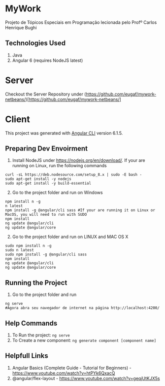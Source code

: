 # MyWork
Projeto de Tópicos Especiais em Programação lecionada pelo Profº Carlos Henrique Bughi

## Technologies Used

1. Java 
2. Angular 6 (requires NodeJS latest)

# Server

Checkout the Server Repository under (https://github.com/eugaf/mywork-netbeans/)[https://github.com/eugaf/mywork-netbeans/]

# Client

This project was generated with [Angular CLI](https://github.com/angular/angular-cli) version 6.1.5.


## Preparing Dev Envoirment

1. Install NodeJS under https://nodejs.org/en/download/. If your are running on Linux, run the following commands
```
curl -sL https://deb.nodesource.com/setup_8.x | sudo -E bash -
sudo apt-get install -y nodejs
sudo apt-get install -y build-essential
```

2. Go to the project folder and run on Windows
```
npm install n -g
n latest
npm install -g @angular/cli sass #If your are running it on Linux or MacOS, you will need to run with SUDO
npm install
ng update @angular/cli
ng update @angular/core
```

2. Go to the project folder and run on LINUX and MAC OS X
```
sudo npm install n -g
sudo n latest
sudo npm install -g @angular/cli sass 
npm install
ng update @angular/cli
ng update @angular/core
```

## Running the Project

1. Go to the project folder and run
```
ng serve
#Agora abra seu navegador de internet na página http://localhost:4200/
```

## Help Commands

1. To Run the project: `ng serve`
1. To Create a new component: `ng generate component [component name]`


## Helpfull Links
1. Angular Basics (Complete Guide - Tutorial for Beginners) - https://www.youtube.com/watch?v=htPYk6QxacQ
2. @angular/flex-layout - https://www.youtube.com/watch?v=geqjUtKJX5s

